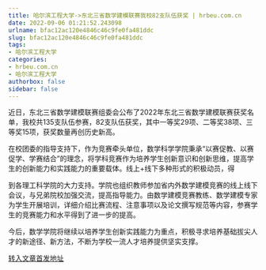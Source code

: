 ```yaml
---
title: 哈尔滨工程大学->东北三省数学建模联赛我校82支队伍获奖 | hrbeu.com.cn
date: 2022-09-06 01:21:52.243098
urlname: bfac12ac120e4846c46c9fe0fa481ddc
slug: bfac12ac120e4846c46c9fe0fa481ddc
tags: 
- 哈尔滨工程大学
categories:
- hrbeu.com.cn
- 哈尔滨工程大学
authorbox: false
sidebar: false
---
```

近日，东北三省数学建模联赛组委会公布了2022年东北三省数学建模联赛获奖名单，我校共135支队伍参赛，82支队伍获奖，其中一等奖29项、二等奖38项、三等奖15项，获奖数量再创历史新高。

在校团委的指导支持下，作为竞赛牵头单位，数学科学学院秉承“以赛促教、以赛促学、学赛结合”的理念，将学科竞赛作为培养学生创新意识和创新思维，提高学生的创新能力和实践能力的重要载体。线上+线下多种形式的积极动员，得
<!--more-->
到各理工科学院的大力支持。学院也组织教师参加省内外数学建模竞赛的线上线下会议，与兄弟院校加强交流，提高指导能力。由数学建模竞赛教练、数学建模专家为学生开展培训，详细介绍比赛流程、注意事项以及论文撰写规范等内容，参赛学生的竞赛能力和水平得到了进一步的提高。

今后，数学学院将继续以培养学生创新实践能力为重点，积极寻求培养基础拔尖人才的新途径、新方法，不断为学校一流人才培养提供坚实支撑。



[转入文章首发地址](http://gongxue.cn/info/1015/72716.htm)